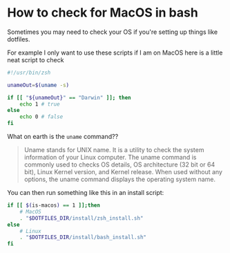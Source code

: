 # How to check for MacOS in bash

Sometimes you may need to check your OS if you're setting up things like
dotfiles.

For example I only want to use these scripts if I am on MacOS here is a little
neat script to check

```bash
#!/usr/bin/zsh

unameOut=$(uname -s)

if [[ "${unameOut}" == "Darwin" ]]; then
    echo 1 # true
else
    echo 0 # false
fi
```

What on earth is the `uname` command??

> Uname stands for UNIX name. It is a utility to check the system information of
> your Linux computer. The uname command is commonly used to checks OS details,
> OS architecture (32 bit or 64 bit), Linux Kernel version, and Kernel release.
> When used without any options, the uname command displays the operating system
> name.

You can then run something like this in an install script:

```bash
if [[ $(is-macos) == 1 ]];then
    # MacOS
    . "$DOTFILES_DIR/install/zsh_install.sh"
else
    # Linux
    . "$DOTFILES_DIR/install/bash_install.sh"
fi
```

